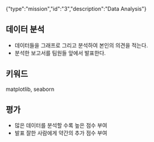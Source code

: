 {"type":"mission","id":"3","description":"Data Analysis"}
## 데이터 분석
* 데이터들을 그래프로 그리고 분석하여 본인의 의견을 적는다.
* 분석한 보고서를 팀원들 앞에서 발표한다.

## 키워드
matplotlib, seaborn

## 평가
* 많은 데이터를 분석할 수록 높은 점수 부여
* 발표 잘한 사람에게 약간의 추가 점수 부여

 
